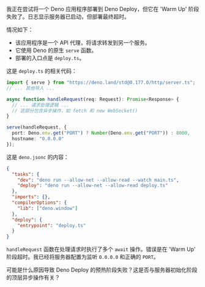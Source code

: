 我正在尝试将一个 Deno 应用程序部署到 Deno Deploy，但它在 'Warm Up' 阶段失败了。日志显示服务器已启动，但部署最终超时。

情况如下：
- 该应用程序是一个 API 代理，将请求转发到另一个服务。
- 它使用 Deno 的原生 `serve` 函数。
- 部署的入口点是 `deploy.ts`。

这是 `deploy.ts` 的相关代码：
```typescript
import { serve } from "https://deno.land/std@0.177.0/http/server.ts";
// ... 其他导入 ...

async function handleRequest(req: Request): Promise<Response> {
  // ... 请求处理逻辑 ...
  // 这部分包含异步操作，如 fetch 和 new WebSocket()
}

serve(handleRequest, {
  port: Deno.env.get("PORT") ? Number(Deno.env.get("PORT")) : 8000,
  hostname: "0.0.0.0"
});
```

这是 `deno.jsonc` 的内容：
```json
{
  "tasks": {
    "dev": "deno run --allow-net --allow-read --watch main.ts",
    "deploy": "deno run --allow-net --allow-read deploy.ts"
  },
  "imports": {},
  "compilerOptions": {
    "lib": ["deno.window"]
  },
  "deploy": {
    "entrypoint": "deploy.ts"
  }
}
```

`handleRequest` 函数在处理请求时执行了多个 `await` 操作。错误是在 'Warm Up' 阶段超时。我已经将服务器配置为监听 `0.0.0.0` 和正确的 `PORT`。

可能是什么原因导致 Deno Deploy 的预热阶段失败？这是否与服务器初始化阶段的顶层异步操作有关？